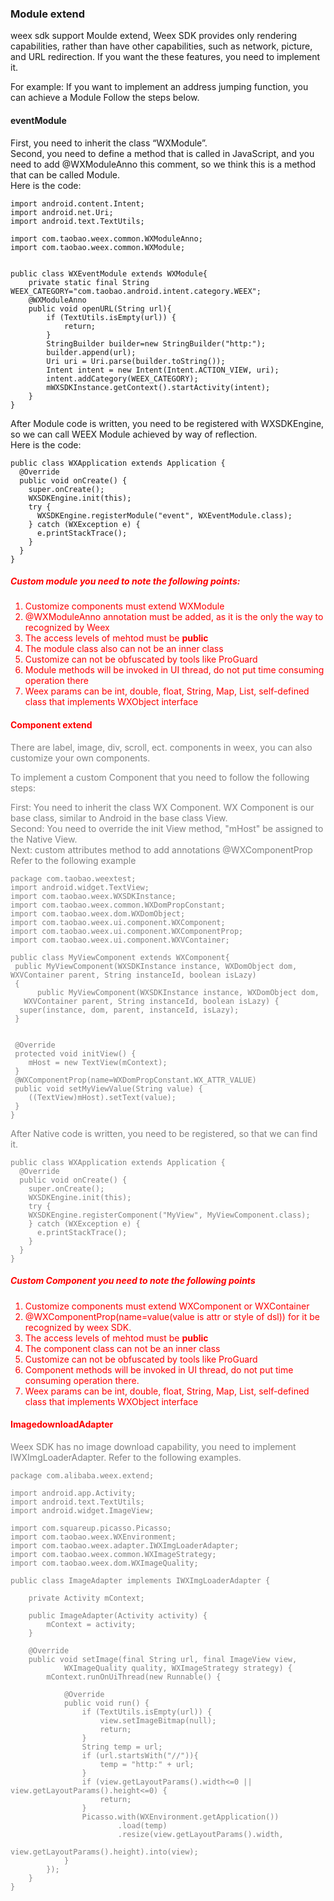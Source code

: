 ### Module extend
weex sdk support Moulde extend,
Weex SDK provides only rendering capabilities, rather than have other capabilities, such as network, picture, and URL redirection. If you want the these features, you need to implement it.  

For example: If you want to implement an address jumping function, you can achieve a Module Follow the steps below. 
#### eventModule
First, you need to inherit the class “WXModule”.  
Second, you need to define a method that is called in JavaScript, and you need to add @WXModuleAnno this comment, so we think this is a method that can be called Module.  
Here is the code:

```
import android.content.Intent;
import android.net.Uri;
import android.text.TextUtils;

import com.taobao.weex.common.WXModuleAnno;
import com.taobao.weex.common.WXModule;


public class WXEventModule extends WXModule{
	private static final String WEEX_CATEGORY="com.taobao.android.intent.category.WEEX";
	@WXModuleAnno
	public void openURL(String url){
		if (TextUtils.isEmpty(url)) {
			return;
		}
		StringBuilder builder=new StringBuilder("http:");
		builder.append(url);
		Uri uri = Uri.parse(builder.toString());
        Intent intent = new Intent(Intent.ACTION_VIEW, uri);
		intent.addCategory(WEEX_CATEGORY);
        mWXSDKInstance.getContext().startActivity(intent);
	}
}

```
After Module code is written, you need to be registered with WXSDKEngine, so we can call WEEX Module achieved by way of reflection.  
Here is the code: 

```
public class WXApplication extends Application {
  @Override
  public void onCreate() {
    super.onCreate();
    WXSDKEngine.init(this);
    try {
      WXSDKEngine.registerModule("event", WXEventModule.class);
    } catch (WXException e) {
      e.printStackTrace();
    }
  }
}
```
##### <font color="red">  Custom module you need to note the following points:
1. Customize components must extend WXModule  
2. @WXModuleAnno annotation must be added, as it is the only the way to recognized by Weex  
3. The access levels of mehtod must be **public**  
4. The module class also can not be an inner class  
5. Customize can not be obfuscated by tools like ProGuard
6. Module methods will be invoked in UI thread, do not put time consuming operation there
7. Weex params can be int, double, float, String, Map, List, self-defined class that implements WXObject interface

#### Component extend
<font color="gray">
There are label, image, div, scroll, ect. components in weex, you can also customize your own components.  

To implement a custom Component that you need to follow the following steps:
  
First: You need to inherit the class WX Component. WX Component is our base class, similar to Android in the base class View.    
Second: You need to override the init View method, "mHost" be assigned to the Native View.  
Next: custom attributes method to add annotations @WXComponentProp  
Refer to the following example 

	package com.taobao.weextest;
	import android.widget.TextView;
	import com.taobao.weex.WXSDKInstance;
	import com.taobao.weex.common.WXDomPropConstant;
	import com.taobao.weex.dom.WXDomObject;
	import com.taobao.weex.ui.component.WXComponent;
	import com.taobao.weex.ui.component.WXComponentProp;
	import com.taobao.weex.ui.component.WXVContainer;
	
	public class MyViewComponent extends WXComponent{ 
	 public MyViewComponent(WXSDKInstance instance, WXDomObject dom, WXVContainer parent, String instanceId, boolean isLazy) 
	 { 
	      public MyViewComponent(WXSDKInstance instance, WXDomObject dom,
	   WXVContainer parent, String instanceId, boolean isLazy) {
	  super(instance, dom, parent, instanceId, isLazy);
	 }
	 
	 
	 @Override
	 protected void initView() {
	    mHost = new TextView(mContext);
	 }
	 @WXComponentProp(name=WXDomPropConstant.WX_ATTR_VALUE)
	 public void setMyViewValue(String value) {
	    ((TextView)mHost).setText(value);
	 }
	}
 
After Native code is written, you need to be registered, so that we can find it.

```
public class WXApplication extends Application {
  @Override
  public void onCreate() {
    super.onCreate();
    WXSDKEngine.init(this);
    try {
    WXSDKEngine.registerComponent("MyView", MyViewComponent.class);
    } catch (WXException e) {
      e.printStackTrace();
    }
  }
}
```

##### <font color="red">Custom Component you need to note the following points 
 
1. Customize components must extend WXComponent or WXContainer  
2. @WXComponentProp(name=value(value is attr or style of dsl)) for it be recognized by weex SDK.
3. The access levels of mehtod must be **public**
4. The component class can not be an inner class  
5. Customize can not be obfuscated by tools like ProGuard  
6. Component methods will be invoked in UI thread, do not put time consuming operation there.  
7. Weex params can be int, double, float, String, Map, List, self-defined class that implements WXObject interface 

#### ImagedownloadAdapter
<font color="gray">
Weex SDK has no image download capability, you need to implement IWXImgLoaderAdapter. Refer to the following examples.

```
package com.alibaba.weex.extend;

import android.app.Activity;
import android.text.TextUtils;
import android.widget.ImageView;

import com.squareup.picasso.Picasso;
import com.taobao.weex.WXEnvironment;
import com.taobao.weex.adapter.IWXImgLoaderAdapter;
import com.taobao.weex.common.WXImageStrategy;
import com.taobao.weex.dom.WXImageQuality;

public class ImageAdapter implements IWXImgLoaderAdapter {

	private Activity mContext;

	public ImageAdapter(Activity activity) {
		mContext = activity;
	}

	@Override
	public void setImage(final String url, final ImageView view,
			WXImageQuality quality, WXImageStrategy strategy) {
		mContext.runOnUiThread(new Runnable() {
			
			@Override
			public void run() {
				if (TextUtils.isEmpty(url)) {
					view.setImageBitmap(null);
					return;
				}
				String temp = url;
				if (url.startsWith("//")){
					temp = "http:" + url;
				}
				if (view.getLayoutParams().width<=0 || view.getLayoutParams().height<=0) {
					return;
				}
				Picasso.with(WXEnvironment.getApplication())
						.load(temp)
						.resize(view.getLayoutParams().width,
								view.getLayoutParams().height).into(view);
			}
		});
	}
}

```
